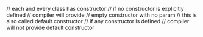 // each and every class has constructor 
// if no constructor is explicitly defined 
// compiler will provide 
// empty constructor with no param
// this is also called default constructor
// if any constructor is defined 
// compiler will not provide default constructor